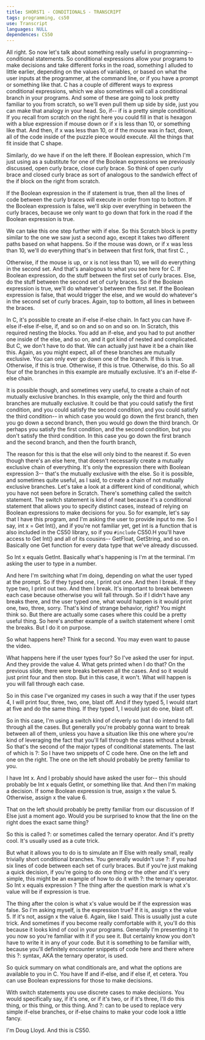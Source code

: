 ```yaml
---
title: SHORST1 - CONDITIONALS - TRANSCRIPT
tags: programming, cs50
use: Transcript
languages: NULL
dependences: CS50
---
```


All right. So now let's talk about something really useful in programming-- conditional statements. So conditional expressions allow your programs to make decisions and take different forks in the road, something I alluded to little earlier, depending on the values of variables, or based on what the user inputs at the programmer, at the command line, or if you have a prompt or something like that. C has a couple of different ways to express conditional expressions, which we also sometimes will call a conditional branch in your programs. And some of these are going to look pretty familiar to you from scratch, so we'll even pull them up side by side, just you can make that analogy in your head. So, if-- if is a pretty simple conditional. If you recall from scratch on the right here you could fill in that is hexagon with a blue expression if mouse down or if x is less than 10, or something like that. And then, if x was less than 10, or if the mouse was in fact, down, all of the code inside of the puzzle piece would execute. All the things that fit inside that C shape. 

Similarly, do we have if on the left there. If Boolean expression, which I'm just using as a substitute for one of the Boolean expressions we previously discussed, open curly brace, close curly brace. So think of open curly brace and closed curly brace as sort of analogous to the sandwich effect of the if block on the right from scratch. 

If the Boolean expression in the if statement is true, then all the lines of code between the curly braces will execute in order from top to bottom. If the Boolean expression is false, we'll skip over everything in between the curly braces, because we only want to go down that fork in the road if the Boolean expression is true. 

We can take this one step further with if else. So this Scratch block is pretty similar to the one we saw just a second ago, except it takes two different paths based on what happens. So if the mouse was down, or if x was less than 10, we'll do everything that's in between that first fork, that first C. , 

Otherwise, if the mouse is up, or x is not less than 10, we will do everything in the second set. And that's analogous to what you see here for C. If Boolean expression, do the stuff between the first set of curly braces. Else, do the stuff between the second set of curly braces. So if the Boolean expression is true, we'll do whatever's between the first set. If the Boolean expression is false, that would trigger the else, and we would do whatever's in the second set of curly braces. Again, top to bottom, all lines in between the braces. 

In C, it's possible to create an if-else if-else chain. In fact you can have if-else if-else if-else, if, and so on and so on and so on. In Scratch, this required nesting the blocks. You add an if-else, and you had to put another one inside of the else, and so on, and it got kind of nested and complicated. But C, we don't have to do that. We can actually just have it be a chain like this. Again, as you might expect, all of these branches are mutually exclusive. You can only ever go down one of the branch. If this is true. Otherwise, if this is true. Otherwise, if this is true. Otherwise, do this. So all four of the branches in this example are mutually exclusive. It's an if-else if-else chain. 

It is possible though, and sometimes very useful, to create a chain of not mutually exclusive branches. In this example, only the third and fourth branches are mutually exclusive. It could be that you could satisfy the first condition, and you could satisfy the second condition, and you could satisfy the third condition-- in which case you would go down the first branch, then you go down a second branch, then you would go down the third branch. Or perhaps you satisfy the first condition, and the second condition, but you don't satisfy the third condition. In this case you go down the first branch and the second branch, and then the fourth branch, 

The reason for this is that the else will only bind to the nearest if. So even though there's an else here, that doesn't necessarily create a mutually exclusive chain of everything. It's only the expression there with Boolean expression 3-- that's the mutually exclusive with the else. So it is possible, and sometimes quite useful, as I said, to create a chain of not mutually exclusive branches. Let's take a look at a different kind of conditional, which you have not seen before in Scratch. There's something called the switch statement. The switch statement is kind of neat because it's a conditional statement that allows you to specify distinct cases, instead of relying on Boolean expressions to make decisions for you. So for example, let's say that I have this program, and I'm asking the user to provide input to me. So I say, int x = Get Int(), and if you're not familiar yet, get int is a function that is also included in the CS50 library, so if you `#include` CS50.H you'll have access to Get Int() and all of its cousins-- GetFloat, GetString, and so on. Basically one Get function for every data type that we've already discussed. 

So Int x equals GetInt. Basically what's happening is I'm at the terminal. I'm asking the user to type in a number. 

And here I'm switching what I'm doing, depending on what the user typed at the prompt. So if they typed one, I print out one. And then I break. If they type two, I print out two. And then I break. It's important to break between each case because otherwise you will fall through. So if I didn't have any breaks there, and the user typed one, what would happen is it would print one, two, three, sorry. That's kind of strange behavior, right? You might think so. But there are actually some cases where this could be a pretty useful thing. So here's another example of a switch statement where I omit the breaks. But I do it on purpose. 

So what happens here? Think for a second. You may even want to pause the video. 

What happens here if the user types four? So I've asked the user for input. And they provide the value 4. What gets printed when I do that? On the previous slide, there were breaks between all the cases. And so it would just print four and then stop. But in this case, it won't. What will happen is you will fall through each case. 

So in this case I've organized my cases in such a way that if the user types 4, I will print four, three, two, one, blast off. And if they typed 5, I would start at five and do the same thing. If they typed 1, I would just do one, blast off. 

So in this case, I'm using a switch kind of cleverly so that I do intend to fall through all the cases. But generally you're probably gonna want to break between all of them, unless you have a situation like this one where you're kind of leveraging the fact that you'll fall through the cases without a break. So that's the second of the major types of conditional statements. The last of which is ?: So I have two snippets of C code here. One on the left and one on the right. The one on the left should probably be pretty familiar to you. 

I have Int x. And I probably should have asked the user for-- this should probably be Int x equals GetInt, or something like that. And then I'm making a decision. If some Boolean expression is true, assign x the value 5. Otherwise, assign x the value 6. 

That on the left should probably be pretty familiar from our discussion of If Else just a moment ago. Would you be surprised to know that the line on the right does the exact same thing? 

So this is called ?: or sometimes called the ternary operator. And it's pretty cool. It's usually used as a cute trick. 

But what it allows you to do is to simulate an If Else with really small, really trivially short conditional branches. You generally wouldn't use ?: if you had six lines of code between each set of curly braces. But if you're just making a quick decision, if you're going to do one thing or the other and it's very simple, this might be an example of how to do it with ?: the ternary operator. So Int x equals expression ? The thing after the question mark is what x's value will be if expression is true. 

The thing after the colon is what x's value would be if the expression was false. So I'm asking myself, is the expression true? If it is, assign x the value 5. If it's not, assign x the value 6. Again, like I said. This is usually just a cute trick. And sometimes if you become really comfortable with it, you'll do this because it looks kind of cool in your programs. Generally I'm presenting it to you now so you're familiar with it if you see it. But certainly know you don't have to write it in any of your code. But it is something to be familiar with, because you'll definitely encounter snippets of code here and there where this ?: syntax, AKA the ternary operator, is used. 

So quick summary on what conditionals are, and what the options are available to you in C. You have If and if-else, and if else if, et cetera. You can use Boolean expressions for those to make decisions. 

With switch statements you use discrete cases to make decisions. You would specifically say, if it's one, or if it's two, or if it's three, I'll do this thing, or this thing, or this thing. And ?: can to be used to replace very simple if-else branches, or if-else chains to make your code look a little fancy. 

I'm Doug Lloyd. And this is CS50. 